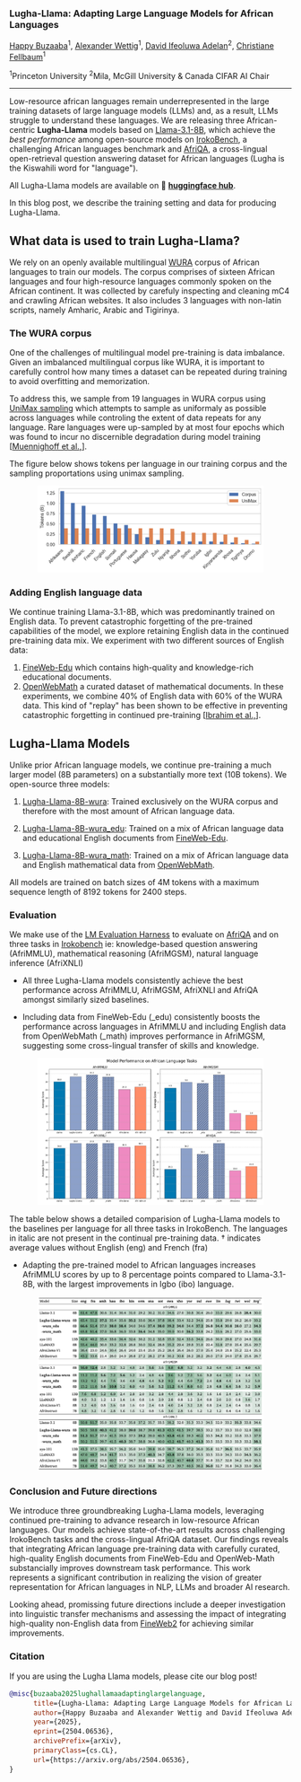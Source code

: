 ### Lugha-Llama: Adapting Large Language Models for African Languages

[Happy Buzaaba](https://buzaabah.github.io/)<sup>1</sup>, [Alexander Wettig](https://www.cs.princeton.edu/~awettig/)<sup>1</sup>, [David Ifeoluwa Adelan](https://dadelani.github.io/)<sup>2</sup>, [Christiane Fellbaum](https://www.cs.princeton.edu/people/profile/fellbaum)<sup>1</sup>

<sup>1</sup>Princeton University
<sup>2</sup>Mila, McGill University & Canada CIFAR AI Chair

-----------------------------------------------------------------------------------------------

Low-resource african languages remain underrepresented in the large training datasets of large language models (LLMs) and, as a result, LLMs struggle to understand these languages.
We are releasing three African-centric **Lugha-Llama** models based on [Llama-3.1-8B](https://huggingface.co/meta-llama/Llama-3.1-8B), which achieve the *best performance* among open-source models on
[IrokoBench](https://arxiv.org/abs/2406.03368), a challenging African languages benchmark and [AfriQA](https://arxiv.org/abs/2305.06897), a cross-lingual open-retrieval question answering dataset for African languages (Lugha is the Kiswahili word for "language").

All Lugha-Llama models are available on 🤗 [**huggingface hub**](https://huggingface.co/Lugha-Llama).

In this blog post, we describe the training setting and data for producing Lugha-Llama.

## What data is used to train Lugha-Llama?

We rely on an openly available multilingual <a href="https://aclanthology.org/2023.emnlp-main.11.pdf">WURA</a> corpus of African languages to train our models. The corpus comprises of sixteen African languages and four high-resource languages commonly spoken on the African continent. It was collected by carefuly inspecting and cleaning mC4 and crawling African websites. It also includes 3 languages with non-latin scripts, namely Amharic, Arabic and Tigirinya. 

### The WURA corpus

One of the challenges of multilingual model pre-training is data imbalance. Given an imbalanced multilingual corpus like WURA, it is important to carefully control how many times a dataset can be repeated during training to avoid overfitting and memorization.

To address this, we sample from 19 languages in WURA corpus using [UniMax sampling](https://arxiv.org/abs/2304.09151) which attempts to sample as uniformaly as possible across languages while controling the extent of data repeats for any language. Rare languages were up-sampled by at most four epochs which was found to incur no discernible degradation during model training [[Muennighoff et al.,](https://openreview.net/pdf?id=j5BuTrEj35)]. 

The figure below shows tokens per language in our training corpus and the sampling proportations using unimax sampling.
<p align="center">
  <img width="80%" alt="Data Proportation" src="./images/wura_proportions.png">
</p>

### Adding English language data
We continue training Llama-3.1-8B, which was predominantly trained on English data. To prevent catastrophic forgetting of the pre-trained capabilities of the model, we explore retaining English data in the continued pre-training data mix. We experiment with two different sources of English data:

1. [FineWeb-Edu](https://huggingface.co/datasets/HuggingFaceFW/fineweb-edu) which contains high-quality and knowledge-rich educational documents.
2. [OpenWebMath](https://huggingface.co/datasets/open-web-math/open-web-math) a curated dataset of mathematical documents. In these experiments, we combine 40% of English data with 60% of the WURA data. This kind of "replay" has been shown to be effective in preventing catastrophic forgetting in continued pre-training [[Ibrahim et al.,](https://arxiv.org/abs/2403.08763)].


## Lugha-Llama Models
Unlike prior African language models, we continue pre-training a much larger model (8B parameters) on a substantially more text (10B tokens). We open-source three models:
<!--
Lugha-Llama models were obtained by adapting Llama-3.1-8B model to 16 low-resource African languages and 3 high-resource languages commonly spoken on the African continent namely: English, French and Portuguese. 

Some existing studies have attempted to adapt multilingual models to low-resource African languages through instruction tuning [AFRINSTRUCT](https://aclanthology.org/2024.findings-emnlp.793.pdf) and continued pre-training [AfroLlama_V1](https://huggingface.co/Jacaranda/AfroLlama_V1). Unlike previous attempts, Lugha-Llama models were trained on WURA corpus with three different data mixtures: 
-->

1. [Lugha-Llama-8B-wura](https://huggingface.co/Lugha-Llama/Lugha-Llama-8B-wura): Trained exclusively on the WURA corpus and therefore with the most amount of African language data.
<!--
We sample 10B tokens from WURA corpus and continue to pre-train on Llama-3.1-8B using a batch size of 512 sequences containing 8192 tokens each. 
-->
2. [Lugha-Llama-8B-wura_edu](https://huggingface.co/Lugha-Llama/Lugha-Llama-8B-wura_edu): Trained on a mix of African language data and educational English documents from [FineWeb-Edu](https://huggingface.co/datasets/HuggingFaceFW/fineweb-edu).
<!--
Given that the base model Llama-3.1-8B is predominently English, we add some English data to prevent catastrophic forgetting. We combine 6B tokens from WURA corpus with 4B tokens from [FineWeb-Edu](https://huggingface.co/datasets/HuggingFaceFW/fineweb-edu) high-quality English Educational documents. 
-->
3. [Lugha-Llama-8B-wura_math](https://huggingface.co/Lugha-Llama/Lugha-Llama-8B-wura_math): Trained on a mix of African language data and English mathematical data from [OpenWebMath](https://huggingface.co/datasets/open-web-math/open-web-math).
<!--
To boost the mathematical reasoning abilities of African language models, We combine 6B tokens from WURA corpus with 4B tokens from [OpenWebMath](https://huggingface.co/datasets/open-web-math/open-web-math) dataset which contains documents with mathematical content. 
-->
All models are trained on batch sizes of 4M tokens with a maximum sequence length of 8192 tokens for 2400 steps.

### Evaluation
We make use of the [LM Evaluation Harness](https://github.com/EleutherAI/lm-evaluation-harness) to evaluate on [AfriQA](https://arxiv.org/abs/2305.06897) and on three tasks in [Irokobench](https://arxiv.org/abs/2406.03368) ie: knowledge-based question answering (AfriMMLU),  mathematical reasoning (AfriMGSM), natural language inference (AfriXNLI) 

 - All three Lugha-Llama models consistently achieve the best performance across AfriMMLU, AfriMGSM, AfriXNLI and AfriQA amongst similarly sized baselines.

- Including data from FineWeb-Edu (_edu) consistently boosts the performance across languages in AfriMMLU and including English data from OpenWebMath (_math) improves performance in AfriMGSM, suggesting some cross-lingual transfer of skills and knowledge.
<!--
- Lugha-Llama models significantly outperform the base model by more than 10% and consistently outperforms similarly sized Africa-centric language models on the cross- lingual question answering benchmark AfriQA.
--> 

<p align="center">
  <img width="80%" alt="Average Score" src="./images/Model_Avg.png">
</p>


The table below shows a detailed comparision of Lugha-Llama models to the baselines per language for all three tasks in IrokoBench. The languages in italic are not present in the continual pre-training data. † indicates average values without English (eng) and French (fra)
- Adapting the pre-trained model to African languages increases AfriMMLU scores by up to 8 percentage points compared to Llama-3.1-8B, with the largest improvements in Igbo (ibo) language.

</p>
<p align="center">
  <img width="80%" alt="Main Result" src="./images/Main_table.png">
</p>


### Conclusion and Future directions

We introduce three groundbreaking Lugha-Llama models, leveraging continued pre-training to advance research in low-resource African languages. Our models achieve state-of-the-art results across challenging IrokoBench tasks and the cross-lingual AfriQA dataset. Our findings reveals that integrating African language pre-training data with carefully curated, high-quality English documents from FineWeb-Edu and OpenWeb-Math substancially improves downstream task performance. This work represents a significant contribution in realizing the vision of greater representation for African languages in NLP, LLMs and broader AI research.

Looking ahead, promissing future directions include a deeper investigation into linguistic transfer mechanisms and assessing the impact of integrating high-quality non-English data from [FineWeb2](https://github.com/huggingface/fineweb-2) for achieving similar improvements.

### Citation
If you are using the Lugha Llama models, please cite our blog post!
```bibtex
@misc{buzaaba2025lughallamaadaptinglargelanguage,
      title={Lugha-Llama: Adapting Large Language Models for African Languages}, 
      author={Happy Buzaaba and Alexander Wettig and David Ifeoluwa Adelani and Christiane Fellbaum},
      year={2025},
      eprint={2504.06536},
      archivePrefix={arXiv},
      primaryClass={cs.CL},
      url={https://arxiv.org/abs/2504.06536}, 
}
```

